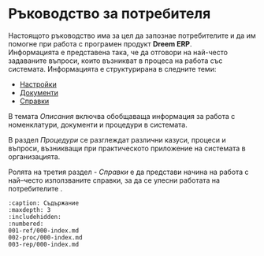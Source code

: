 # Ръководство за потребителя

Настоящото ръководство има за цел да запознае потребителите и да им помогне при работа с програмен продукт **Dreem ERP**.  
Информацията е представена така, че да отговори на най-често задаваните въпроси, които възникват в процеса на работа със системата.
Информацията е структурирана в следните теми:

 - [Настройки](001-ref/000-index.md)
 - [Документи](002-docs/000-index.md)
 - [Справки](003-rep/000-index.md)

В темата *Описания* включва обобщаваща информация за работа с номенклатури, документи и процедури в системата.

В раздел *Процедури* се разглеждат различни казуси, процеси и въпроси, възникващи при практическото приложение на системата в организацията.

Ролята на третия раздел - *Справки* е да представи начина на работа с най–често използваните справки, за да се улесни работата на потребителите .

```{toctree}
:caption: Съдържание
:maxdepth: 3
:includehidden:
:numbered:
001-ref/000-index.md
002-proc/000-index.md
003-rep/000-index.md
```
